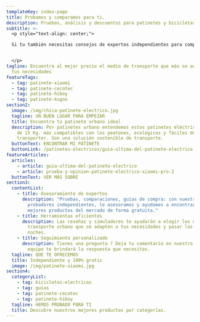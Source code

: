```yaml
---
templateKey: index-page
title: Probamos y comparamos para ti.
description: Pruebas, análisis y descuentos para patinetes y bicicletas eléctricos.
subtitle: >-
  <p style="text-align: center;">

  Si tu también necesitas consejos de expertos independientes para comprar el mejor producto para ti, estás en el lugar adecuado. 


  </p>
tagline: Encuentra al mejor precio el medio de transporte que más se adapta a
  tus necesidades
featureTags:
  - tag: patinete-xiaomi
  - tag: patinete-cecotec
  - tag: patinete-hiboy
  - tag: patinete-kugoo
section2:
  image: /img/chica-patinete-electrico.jpg
  tagline: UN BUEN LUGAR PARA EMPEZAR
  title: Encuentra tu patinete urbano ideal
  description: Por patinetes urbano entendemos estos patinetes eléctricos de menos
    de 15 Kg. más compatibles con los peatones, ecológicos y fáciles de
    transporter. Son una solución sostenible de transporte.
  buttonText: ENCONTRAR MI PATINETE
  buttonLink: /patinetes-electricos/guia-ultima-del-patinete-electrico
featureArticles:
  articles:
    - article: guia-ultima-del-patinete-electrico
    - article: prueba-y-opinion-patinete-electrico-xiaomi-pro-2
  buttonText: VER MÁS SOBRE
section3:
  contentList:
    - title: Asesoramiento de expertos
      description: "Pruebas, comparaciones, guías de compra: con nuestro equipo de
        probadores independientes, le asesoramos y ayudamos a encontrar los
        mejores productos del mercado de forma gratuita."
    - title: Herramientas eficientes
      description: Las reseñas y simuladores te ayudarán a elegir los medios de
        transporte urbano que se adapten a tus necesidades y pasar las mejores
        noches.
    - title: Seguimiento personalizado
      description: Tienes una pregunta ? Deja tu comentario en nuestro blog y nuestro
        equipo te brindará la respuesta que necesitas.
  tagline: QUE TE OFRECEMOS
  title: Independiente y 100% gratis
  image: /img/patinete-xiaomi.jpg
section4:
  categoryList:
    - tag: bicicletas-electricas
    - tag: guias
    - tag: patinete-cecotec
    - tag: patinete-hiboy
  tagline: HEMOS PROBADO PARA TI
  title: Descubre nuestros mejores productos por categorías.
---
```

